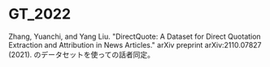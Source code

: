 # GT_2022
Zhang, Yuanchi, and Yang Liu. "DirectQuote: A Dataset for Direct Quotation Extraction and Attribution in News Articles." arXiv preprint
arXiv:2110.07827 (2021).
のデータセットを使っての話者同定。
